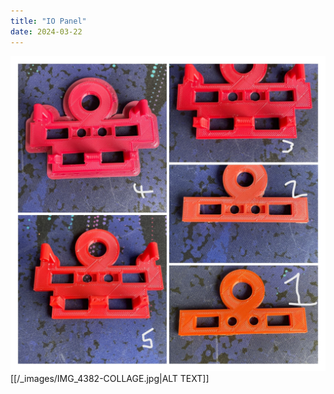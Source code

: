 ```yaml
---
title: "IO Panel"
date: 2024-03-22
---
```

<img src="/assets/images/IMG_4382-COLLAGE.jpg" alt="Italian Trulli">
[[/_images/IMG_4382-COLLAGE.jpg|ALT TEXT]]
